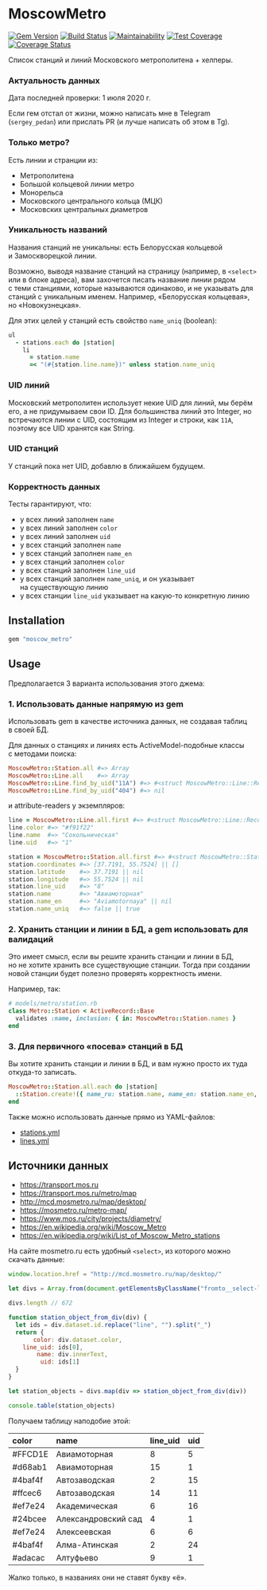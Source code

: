 # MoscowMetro

[![Gem Version](https://badge.fury.io/rb/moscow_metro.svg)](https://badge.fury.io/rb/moscow_metro)
[![Build Status](https://travis-ci.org/sergeypedan/moscow-metro.svg?branch=master)](https://travis-ci.org/sergeypedan/moscow-metro)
[![Maintainability](https://api.codeclimate.com/v1/badges/379adc59603516bdbc8a/maintainability)](https://codeclimate.com/github/sergeypedan/moscow-metro/maintainability)
[![Test Coverage](https://api.codeclimate.com/v1/badges/379adc59603516bdbc8a/test_coverage)](https://codeclimate.com/github/sergeypedan/moscow-metro/test_coverage)
[![Coverage Status](https://coveralls.io/repos/github/sergeypedan/moscow-metro/badge.svg?branch=master)](https://coveralls.io/github/sergeypedan/moscow-metro?branch=master)

Список станций и линий Московского метрополитена + хелперы.

### Актуальность данных

Дата последней проверки: 1 июля 2020 г.

Если гем отстал от жизни, можно написать мне в Telegram (`sergey_pedan`) или прислать PR (и лучше написать об этом в Tg).

### Только метро?

Есть линии и странции из:

- Метрополитена
- Большой кольцевой линии метро
- Монорельса
- Московского центрального кольца (МЦК)
- Московских центральных диаметров

### Уникальность названий

Названия станций не уникальны: есть Белорусская кольцевой и Замоскворецкой линии.

Возможно, выводя название станций на страницу (например, в `<select>` или в блоке адреса), вам захочется писать название линии рядом с теми станциями, которые называются одинаково, и не указывать для станций с уникальным именем. Например, «Белорусская кольцевая», но «Новокузнецкая».

Для этих целей у станций есть свойство `name_uniq` (boolean):

```ruby
ul
  - stations.each do |station|
    li
      = station.name
      =< "(#{station.line.name})" unless station.name_uniq
```

### UID линий

Московский метрополитен использует некие UID для линий, мы берём его, а не придумываем свои ID. Для большинства линий это Integer, но встречаются линии с UID, состоящим из Integer и строки, как `11A`, поэтому все UID хранятся как String.

### UID станций

У станций пока нет UID, добавлю в ближайшем будущем.

### Корректность данных

Тесты гарантируют, что:

- у всех линий заполнен `name`
- у всех линий заполнен `color`
- у всех линий заполнен `uid`
- у всех станций заполнен `name`
- у всех станций заполнен `name_en`
- у всех станций заполнен `color`
- у всех станций заполнен `line_uid`
- у всех станций заполнен `name_uniq`, и он указывает на существующую линию
- у всех станции `line_uid` указывает на какую-то конкретную линию


## Installation

```ruby
gem "moscow_metro"
```

## Usage

Предполагается 3 варианта использования этого джема:

### 1. Использовать данные напрямую из gem

Использовать gem в качестве источника данных, не создавая таблиц в своей БД.

Для данных о станциях и линиях есть ActiveModel-подобные классы с методами поиска:

```ruby
MoscowMetro::Station.all #=> Array
MoscowMetro::Line.all    #=> Array
MoscowMetro::Line.find_by_uid("11A") #=> #<struct MoscowMetro::Line::Record...>
MoscowMetro::Line.find_by_uid("404") #=> nil
```

и attribute-readers у экземпляров:

```ruby
line = MoscowMetro::Line.all.first #=> #<struct MoscowMetro::Line::Record...>
line.color #=> "#f91f22"
line.name  #=> "Сокольническая"
line.uid   #=> "1"
```

```ruby
station = MoscowMetro::Station.all.first #=> #<struct MoscowMetro::Station::Record...>
station.coordinates #=> [37.7191, 55.7524] || []
station.latitude    #=> 37.7191 || nil
station.longitude   #=> 55.7524 || nil
station.line_uid    #=> "8"
station.name        #=> "Авиамоторная"
station.name_en     #=> "Aviamotornaya" || nil
station.name_uniq   #=> false || true
```

### 2. Хранить станции и линии в БД, а gem использовать для валидаций

Это имеет смысл, если вы решите хранить станции и линии в БД, но не хотите хранить все существующие станции. Тогда при создании новой станции будет полезно проверять корректность имени.

Например, так:

```ruby
# models/metro/station.rb
class Metro::Station < ActiveRecord::Base
  validates :name, inclusion: { in: MoscowMetro::Station.names }
end
```

### 3. Для первичного «посева» станций в БД

Вы хотите хранить станции и линии в БД, и вам нужно просто их туда откуда-то записать.

```ruby
MoscowMetro::Station.all.each do |station|
  ::Station.create!({ name_ru: station.name, name_en: station.name_en, ... })
end
```

Также можно использовать данные прямо из YAML-файлов:

- [stations.yml](https://github.com/sergeypedan/moscow-metro/blob/master/lib/db/stations.yml)
- [lines.yml](https://github.com/sergeypedan/moscow-metro/blob/master/lib/db/lines.yml)


## Источники данных

- https://transport.mos.ru
- https://transport.mos.ru/metro/map
- http://mcd.mosmetro.ru/map/desktop/
- https://mosmetro.ru/metro-map/
- https://www.mos.ru/city/projects/diametry/
- https://en.wikipedia.org/wiki/Moscow_Metro
- https://en.wikipedia.org/wiki/List_of_Moscow_Metro_stations

На сайте mosmetro.ru есть удобный `<select>`, из которого можно скачать данные:

```js
window.location.href = "http://mcd.mosmetro.ru/map/desktop/"

let divs = Array.from(document.getElementsByClassName("fromto__select-list-item"))

divs.length // 672

function station_object_from_div(div) {
  let ids = div.dataset.id.replace("line", "").split("_")
  return {
       color: div.dataset.color,
    line_uid: ids[0],
        name: div.innerText,
         uid: ids[1]
  }
}

let station_objects = divs.map(div => station_object_from_div(div))

console.table(station_objects)
```

Получаем таблицу наподобие этой:

 color   | name                | line_uid | uid
:--------|:--------------------|:---------|:----
 #FFCD1E | Авиамоторная        | 8        | 5
 #d68ab1 | Авиамоторная        | 15       | 1
 #4baf4f | Автозаводская       | 2        | 15
 #ffcec6 | Автозаводская       | 14       | 11
 #ef7e24 | Академическая       | 6        | 16
 #24bcee | Александровский сад | 4        | 1
 #ef7e24 | Алексеевская        | 6        | 6
 #4baf4f | Алма-Атинская       | 2        | 24
 #adacac | Алтуфьево           | 9        | 1

Жалко только, в названиях они не ставят букву «ё».
